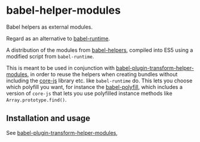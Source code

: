 babel-helper-modules
====================

Babel helpers as external modules.

Regard as an alternative to [babel-runtime](https://www.npmjs.com/package/babel-runtime).

A distribution of the modules from [babel-helpers](https://www.npmjs.com/package/babel-helpers), compiled into ES5 using a modified script from `babel-runtime`.

This is meant to be used in conjunction with [babel-plugin-transform-helper-modules](https://www.npmjs.com/package/babel-plugin-transform-helper-modules), in order to reuse the helpers when creating bundles without including the [core-js](https://www.npmjs.com/package/core-js) library etc. like `babel-runtime` do.  This lets you choose which polyfill you want, for instance the [babel-polyfill](https://www.npmjs.com/package/babel-polyfill), which includes a version of `core-js` that lets you use polyfilled instance methods like `Array.prototype.find()`.

Installation and usage
----------------------

See [babel-plugin-transform-helper-modules](https://www.npmjs.com/package/babel-plugin-transform-helper-modules),
